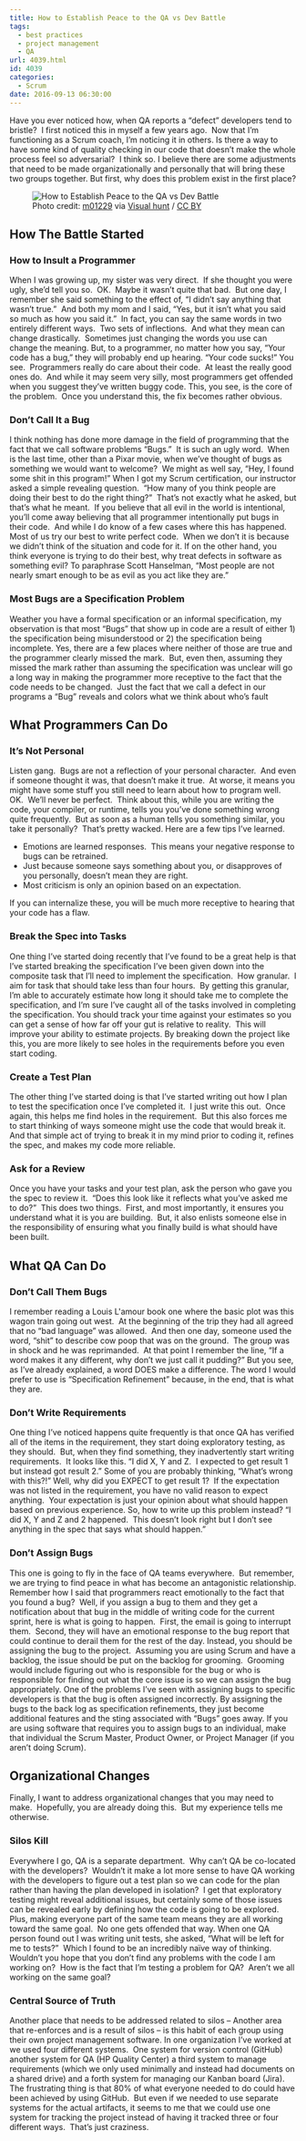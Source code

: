 ```yaml
---
title: How to Establish Peace to the QA vs Dev Battle
tags:
  - best practices
  - project management
  - QA
url: 4039.html
id: 4039
categories:
  - Scrum
date: 2016-09-13 06:30:00
---
```


Have you ever noticed how, when QA reports a “defect” developers tend to bristle?  I first noticed this in myself a few years ago.  Now that I’m functioning as a Scrum coach, I’m noticing it in others. Is there a way to have some kind of quality checking in our code that doesn’t make the whole process feel so adversarial?  I think so. I believe there are some adjustments that need to be made organizationally and personally that will bring these two groups together. But first, why does this problem exist in the first place? <figure>![](/uploads/2016/09/image.png "How to Establish Peace to the QA vs Dev Battle")<figcaption>Photo credit: [m01229](//www.flickr.com/photos/39908901@N06/9129574323/) via [Visual hunt](//visualhunt.com) / [CC BY](//creativecommons.org/licenses/by/2.0/)</figcaption></figure>

<!-- more --> 

How The Battle Started
----------------------

### How to Insult a Programmer

When I was growing up, my sister was very direct.  If she thought you were ugly, she’d tell you so.  OK.  Maybe it wasn’t quite that bad.  But one day, I remember she said something to the effect of, “I didn’t say anything that wasn’t true.”  And both my mom and I said, “Yes, but it isn’t what you said so much as how you said it.”  In fact, you can say the same words in two entirely different ways.  Two sets of inflections.  And what they mean can change drastically.  Sometimes just changing the words you use can change the meaning. But, to a programmer, no matter how you say, “Your code has a bug,” they will probably end up hearing. “Your code sucks!” You see.  Programmers really do care about their code.  At least the really good ones do.  And while it may seem very silly, most programmers get offended when you suggest they’ve written buggy code. This, you see, is the core of the problem.  Once you understand this, the fix becomes rather obvious.

### Don’t Call It a Bug

I think nothing has done more damage in the field of programming that the fact that we call software problems “Bugs.”  It is such an ugly word.  When is the last time, other than a Pixar movie, when we’ve thought of bugs as something we would want to welcome?  We might as well say, “Hey, I found some shit in this program!” When I got my Scrum certification, our instructor asked a simple revealing question.  “How many of you think people are doing their best to do the right thing?”  That’s not exactly what he asked, but that’s what he meant.  If you believe that all evil in the world is intentional, you’ll come away believing that all programmer intentionally put bugs in their code.  And while I do know of a few cases where this has happened.  Most of us try our best to write perfect code.  When we don’t it is because we didn’t think of the situation and code for it. If on the other hand, you think everyone is trying to do their best, why treat defects in software as something evil? To paraphrase Scott Hanselman, “Most people are not nearly smart enough to be as evil as you act like they are.”

### Most Bugs are a Specification Problem

Weather you have a formal specification or an informal specification, my observation is that most “Bugs” that show up in code are a result of either 1) the specification being misunderstood or 2) the specification being incomplete. Yes, there are a few places where neither of those are true and the programmer clearly missed the mark.  But, even then, assuming they missed the mark rather than assuming the specification was unclear will go a long way in making the programmer more receptive to the fact that the code needs to be changed.  Just the fact that we call a defect in our programs a “Bug” reveals and colors what we think about who’s fault

What Programmers Can Do
-----------------------

### It’s Not Personal

Listen gang.  Bugs are not a reflection of your personal character.  And even if someone thought it was, that doesn’t make it true.  At worse, it means you might have some stuff you still need to learn about how to program well.  OK.  We’ll never be perfect.  Think about this, while you are writing the code, your compiler, or runtime, tells you you’ve done something wrong quite frequently.  But as soon as a human tells you something similar, you take it personally?  That’s pretty wacked. Here are a few tips I’ve learned.

*   Emotions are learned responses.  This means your negative response to bugs can be retrained.
*   Just because someone says something about you, or disapproves of you personally, doesn’t mean they are right.
*   Most criticism is only an opinion based on an expectation.

If you can internalize these, you will be much more receptive to hearing that your code has a flaw.

### Break the Spec into Tasks

One thing I’ve started doing recently that I’ve found to be a great help is that I’ve started breaking the specification I’ve been given down into the composite task that I’ll need to implement the specification.  How granular.  I aim for task that should take less than four hours.  By getting this granular, I’m able to accurately estimate how long it should take me to complete the specification, and I’m sure I’ve caught all of the tasks involved in completing the specification. You should track your time against your estimates so you can get a sense of how far off your gut is relative to reality.  This will improve your ability to estimate projects. By breaking down the project like this, you are more likely to see holes in the requirements before you even start coding.

### Create a Test Plan

The other thing I’ve started doing is that I’ve started writing out how I plan to test the specification once I’ve completed it.  I just write this out.  Once again, this helps me find holes in the requirement.  But this also forces me to start thinking of ways someone might use the code that would break it.  And that simple act of trying to break it in my mind prior to coding it, refines the spec, and makes my code more reliable.

### Ask for a Review

Once you have your tasks and your test plan, ask the person who gave you the spec to review it.  “Does this look like it reflects what you’ve asked me to do?”  This does two things.  First, and most importantly, it ensures you understand what it is you are building.  But, it also enlists someone else in the responsibility of ensuring what you finally build is what should have been built.

What QA Can Do
--------------

### Don’t Call Them Bugs

I remember reading a Louis L'amour book one where the basic plot was this wagon train going out west.  At the beginning of the trip they had all agreed that no “bad language” was allowed.  And then one day, someone used the word, “shit” to describe cow poop that was on the ground.  The group was in shock and he was reprimanded.  At that point I remember the line, “If a word makes it any different, why don’t we just call it pudding?” But you see, as I’ve already explained, a word DOES make a difference. The word I would prefer to use is “Specification Refinement” because, in the end, that is what they are.

### Don’t Write Requirements

One thing I’ve noticed happens quite frequently is that once QA has verified all of the items in the requirement, they start doing exploratory testing, as they should.  But, when they find something, they inadvertently start writing requirements.  It looks like this. “I did X, Y and Z.  I expected to get result 1 but instead got result 2.” Some of you are probably thinking, “What’s wrong with this?!” Well, why did you EXPECT to get result 1?  If the expectation was not listed in the requirement, you have no valid reason to expect anything.  Your expectation is just your opinion about what should happen based on previous experience. So, how to write up this problem instead? “I did X, Y and Z and 2 happened.  This doesn’t look right but I don’t see anything in the spec that says what should happen.”

### Don’t Assign Bugs

This one is going to fly in the face of QA teams everywhere.  But remember, we are trying to find peace in what has become an antagonistic relationship. Remember how I said that programmers react emotionally to the fact that you found a bug?  Well, if you assign a bug to them and they get a notification about that bug in the middle of writing code for the current sprint, here is what is going to happen.  First, the email is going to interrupt them.  Second, they will have an emotional response to the bug report that could continue to derail them for the rest of the day. Instead, you should be assigning the bug to the project.  Assuming you are using Scrum and have a backlog, the issue should be put on the backlog for grooming.  Grooming would include figuring out who is responsible for the bug or who is responsible for finding out what the core issue is so we can assign the bug appropriately. One of the problems I’ve seen with assigning bugs to specific developers is that the bug is often assigned incorrectly. By assigning the bugs to the back log as specification refinements, they just become additional features and the sting associated with “Bugs” goes away. If you are using software that requires you to assign bugs to an individual, make that individual the Scrum Master, Product Owner, or Project Manager (if you aren’t doing Scrum).

Organizational Changes
----------------------

Finally, I want to address organizational changes that you may need to make.  Hopefully, you are already doing this.  But my experience tells me otherwise.

### Silos Kill

Everywhere I go, QA is a separate department.  Why can’t QA be co-located with the developers?  Wouldn’t it make a lot more sense to have QA working with the developers to figure out a test plan so we can code for the plan rather than having the plan developed in isolation?  I get that exploratory testing might reveal additional issues, but certainly some of those issues can be revealed early by defining how the code is going to be explored.  Plus, making everyone part of the same team means they are all working toward the same goal.  No one gets offended that way. When one QA person found out I was writing unit tests, she asked, “What will be left for me to tests?”  Which I found to be an incredibly naïve way of thinking.  Wouldn’t you hope that you don’t find any problems with the code I am working on?  How is the fact that I’m testing a problem for QA?  Aren’t we all working on the same goal?

### Central Source of Truth

Another place that needs to be addressed related to silos – Another area that re-enforces and is a result of silos – is this habit of each group using their own project management software. In one organization I’ve worked at we used four different systems.  One system for version control (GitHub) another system for QA (HP Quality Center) a third system to manage requirements (which we only used minimally and instead had documents on a shared drive) and a forth system for managing our Kanban board (Jira). The frustrating thing is that 80% of what everyone needed to do could have been achieved by using GitHub.  But even if we needed to use separate systems for the actual artifacts, it seems to me that we could use one system for tracking the project instead of having it tracked three or four different ways.  That’s just craziness.
